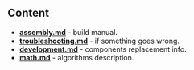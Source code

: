 ## Content

- **[assembly.md](assembly.md)** - build manual.
- **[troubleshooting.md](troubleshooting.md)** - if something goes wrong.
- **[development.md](development.md)** - components replacement info.
- **[math.md](./math.md)** - algorithms description.

